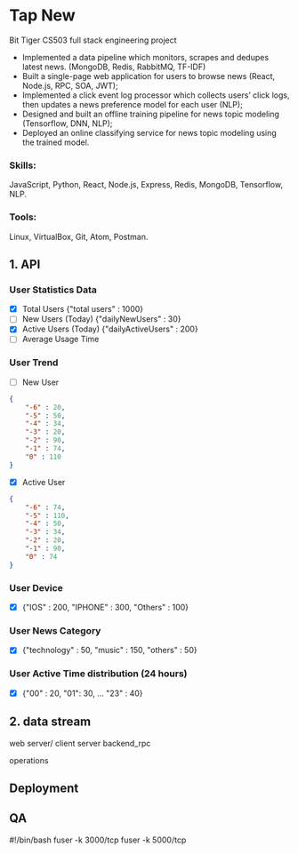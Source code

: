 # Tap New 

Bit Tiger CS503 full stack engineering project


- Implemented a data pipeline which monitors, scrapes and dedupes latest news. (MongoDB, Redis, RabbitMQ, TF-IDF)
- Built a single-page web application for users to browse news (React, Node.js,
RPC, SOA, JWT);
- Implemented a click event log processor which collects users’ click logs, then
updates a news preference model for each user (NLP);
- Designed and built an offline training pipeline for news topic modeling
(Tensorflow, DNN, NLP);
- Deployed an online classifying service for news topic modeling using the trained
model.

### Skills:
JavaScript, Python, React, Node.js, Express, Redis, MongoDB, Tensorflow, NLP.

### Tools:
Linux, VirtualBox, Git, Atom, Postman.




## 1. API
### User Statistics Data
- [x] Total Users {"total users" : 1000}
- [ ] New Users (Today) {"dailyNewUsers" : 30}
- [x] Active Users (Today) {"dailyActiveUsers" : 200}
- [ ] Average Usage Time

### User Trend
- [ ] New User 
```json
{ 
    "-6" : 20,
    "-5" : 50,
    "-4" : 34,
    "-3" : 20, 
    "-2" : 90,
    "-1" : 74,
    "0" : 110
}
```
- [x] Active User
```json
{ 
    "-6" : 74,
    "-5" : 110,
    "-4" : 50,
    "-3" : 34, 
    "-2" : 20,
    "-1" : 90,
    "0" : 74
}
```

### User Device
- [x] {"IOS" : 200, "IPHONE" : 300, "Others" : 100}

### User News Category
- [x] {"technology" : 50, "music" : 150, "others" : 50}

### User Active Time distribution (24 hours)
- [x] {"00" : 20, "01": 30, ... "23" : 40}

## 2. data stream

web server/ client
            server
backend_rpc

operations


## Deployment


## QA
#!/bin/bash
fuser -k 3000/tcp
fuser -k 5000/tcp
